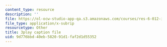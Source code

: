 ```yaml
---
content_type: resource
description: ''
file: https://ol-ocw-studio-app-qa.s3.amazonaws.com/courses/res-6-012-introduction-to-probability-spring-2018/9d776bbd40eb582091d1faf2d1d55352_MlsVWPWIxHI.vtt
file_type: application/x-subrip
resourcetype: Other
title: 3play caption file
uid: 9d776bbd-40eb-5820-91d1-faf2d1d55352
---
```

